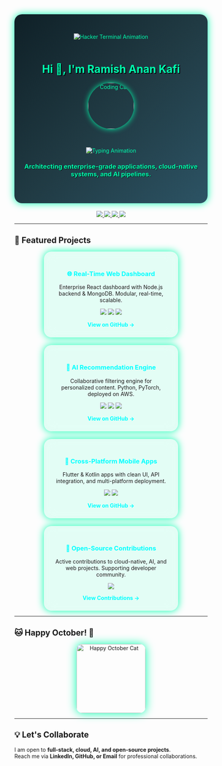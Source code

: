 <div align="center" style="background: linear-gradient(135deg, #0f2027, #203a43, #2c5364); padding: 50px 20px; border-radius: 20px; color:#00ffae; box-shadow: 0 0 20px #00ffae;">

  <!-- Hacker Terminal Animation -->
  <img src="https://readme-typing-svg.herokuapp.com?font=Fira+Code&size=20&pause=500&color=00ffae&width=600&lines=~%20git%20clone%20https://github.com/kafi003;~%20cd%20projects;~%20npm%20start;~%20Running%20Full-Stack%20Applications;~%20Deploying%20AI%20Pipelines" alt="Hacker Terminal Animation" style="margin-bottom:20px;"/>

  <!-- Hero Section -->
  <h1 style="text-shadow: 2px 2px #000;">Hi 👋, I'm Ramish Anan Kafi</h1>
  <img src="https://media.giphy.com/media/JIX9t2j0ZTN9S/giphy.gif" width="120" alt="Coding Cat" style="border-radius: 50%; box-shadow: 0 0 15px #00ffae;"/>
  
  <!-- Typing Animation -->
  <br/><br/>
  <img src="https://readme-typing-svg.herokuapp.com?font=Fira+Code&size=28&pause=1000&color=00ffff&width=500&lines=Full-Stack+Developer;Cloud+%26+AI+Explorer;Open-Source+Contributor" alt="Typing Animation"/>
  
  <h3 style="text-shadow: 1px 1px #000;">Architecting enterprise-grade applications, cloud-native systems, and AI pipelines.</h3>
</div>

<p align="center" style="margin-top:20px;">
  <!-- Social Links -->
  <a href="https://linkedin.com/in/ramishanan-kafi" target="_blank">
    <img src="https://img.shields.io/badge/LinkedIn-0077B5?style=for-the-badge&logo=linkedin&logoColor=white"/>
  </a>
  <a href="https://github.com/kafi003" target="_blank">
    <img src="https://img.shields.io/badge/GitHub-181717?style=for-the-badge&logo=github&logoColor=white"/>
  </a>
  <a href="https://twitter.com/" target="_blank">
    <img src="https://img.shields.io/badge/Twitter-1DA1F2?style=for-the-badge&logo=twitter&logoColor=white"/>
  </a>
  <a href="mailto:rakafi003@gmail.com">
    <img src="https://img.shields.io/badge/Email-D14836?style=for-the-badge&logo=gmail&logoColor=white"/>
  </a>
</p>

---

## 🚀 Featured Projects

<div align="center" style="display:flex; flex-wrap:wrap; justify-content:center; gap:20px;">

  <!-- Hacker Card 1 -->
  <div style="background: rgba(0,255,174,0.1); backdrop-filter: blur(15px); border-radius:20px; padding:25px; width:300px; box-shadow:0 0 20px #00ffae; transition: transform 0.3s, box-shadow 0.3s;" onmouseover="this.style.transform='scale(1.05)'; this.style.boxShadow='0 0 30px #00ffff'" onmouseout="this.style.transform='scale(1)'; this.style.boxShadow='0 0 20px #00ffae'">
    <h3 style="color:#00ffff;">🌐 Real-Time Web Dashboard</h3>
    <p>Enterprise React dashboard with Node.js backend & MongoDB. Modular, real-time, scalable.</p>
    <p>
      <img src="https://img.shields.io/badge/React-20232A?style=for-the-badge&logo=react&logoColor=61DAFB"/>
      <img src="https://img.shields.io/badge/Node.js-339933?style=for-the-badge&logo=nodedotjs&logoColor=white"/>
      <img src="https://img.shields.io/badge/MongoDB-4EA94B?style=for-the-badge&logo=mongodb&logoColor=white"/>
    </p>
    <a href="https://github.com/kafi003/your-repo-link" target="_blank" style="color:#00ffff; text-decoration:none; font-weight:bold;">View on GitHub →</a>
  </div>

  <!-- Hacker Card 2 -->
  <div style="background: rgba(0,255,174,0.1); backdrop-filter: blur(15px); border-radius:20px; padding:25px; width:300px; box-shadow:0 0 20px #00ffae; transition: transform 0.3s, box-shadow 0.3s;" onmouseover="this.style.transform='scale(1.05)'; this.style.boxShadow='0 0 30px #00ffff'" onmouseout="this.style.transform='scale(1)'; this.style.boxShadow='0 0 20px #00ffae'">
    <h3 style="color:#00ffff;">🤖 AI Recommendation Engine</h3>
    <p>Collaborative filtering engine for personalized content. Python, PyTorch, deployed on AWS.</p>
    <p>
      <img src="https://img.shields.io/badge/Python-3776AB?style=for-the-badge&logo=python&logoColor=white"/>
      <img src="https://img.shields.io/badge/PyTorch-EE4C2C?style=for-the-badge&logo=pytorch&logoColor=white"/>
      <img src="https://img.shields.io/badge/AWS-232F3E?style=for-the-badge&logo=amazon-aws&logoColor=white"/>
    </p>
    <a href="https://github.com/kafi003/your-repo-link" target="_blank" style="color:#00ffff; text-decoration:none; font-weight:bold;">View on GitHub →</a>
  </div>

  <!-- Hacker Card 3 -->
  <div style="background: rgba(0,255,174,0.1); backdrop-filter: blur(15px); border-radius:20px; padding:25px; width:300px; box-shadow:0 0 20px #00ffae; transition: transform 0.3s, box-shadow 0.3s;" onmouseover="this.style.transform='scale(1.05)'; this.style.boxShadow='0 0 30px #00ffff'" onmouseout="this.style.transform='scale(1)'; this.style.boxShadow='0 0 20px #00ffae'">
    <h3 style="color:#00ffff;">📱 Cross-Platform Mobile Apps</h3>
    <p>Flutter & Kotlin apps with clean UI, API integration, and multi-platform deployment.</p>
    <p>
      <img src="https://img.shields.io/badge/Flutter-02569B?style=for-the-badge&logo=flutter&logoColor=white"/>
      <img src="https://img.shields.io/badge/Kotlin-7F52FF?style=for-the-badge&logo=kotlin&logoColor=white"/>
    </p>
    <a href="https://github.com/kafi003/flutter-experiments" target="_blank" style="color:#00ffff; text-decoration:none; font-weight:bold;">View on GitHub →</a>
  </div>

  <!-- Hacker Card 4 -->
  <div style="background: rgba(0,255,174,0.1); backdrop-filter: blur(15px); border-radius:20px; padding:25px; width:300px; box-shadow:0 0 20px #00ffae; transition: transform 0.3s, box-shadow 0.3s;" onmouseover="this.style.transform='scale(1.05)'; this.style.boxShadow='0 0 30px #00ffff'" onmouseout="this.style.transform='scale(1)'; this.style.boxShadow='0 0 20px #00ffae'">
    <h3 style="color:#00ffff;">🌟 Open-Source Contributions</h3>
    <p>Active contributions to cloud-native, AI, and web projects. Supporting developer community.</p>
    <p>
      <img src="https://img.shields.io/badge/GitHub-181717?style=for-the-badge&logo=github&logoColor=white"/>
    </p>
    <a href="https://github.com/kafi003" target="_blank" style="color:#00ffff; text-decoration:none; font-weight:bold;">View Contributions →</a>
  </div>

</div>

---

## 🐱 Happy October! 🎃

<div align="center">
  <img src="https://media.giphy.com/media/13borq7Zo2kulO/giphy.gif" width="180" alt="Happy October Cat" style="border-radius:15px; box-shadow:0 0 25px #00ffae;"/>
</div>

---

## 💡 Let's Collaborate

I am open to **full-stack, cloud, AI, and open-source projects**.  
Reach me via **LinkedIn, GitHub, or Email** for professional collaborations.
